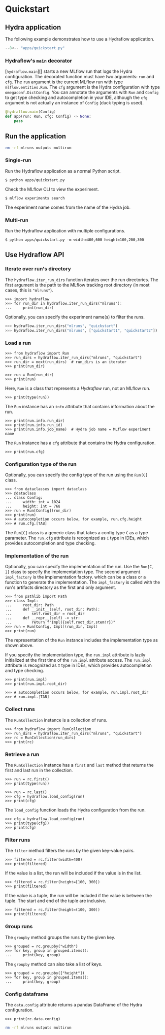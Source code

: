 # Quickstart

## Hydra application

The following example demonstrates how to use a Hydraflow application.

```python title="apps/quickstart.py" linenums="1"
--8<-- "apps/quickstart.py"
```

### Hydraflow's `main` decorator

[`hydraflow.main`][] starts a new MLflow run that logs the Hydra configuration.
The decorated function must have two arguments: `run` and `cfg`.
The `run` argument is the current MLflow run with type `mlflow.entities.Run`.
The `cfg` argument is the Hydra configuration with type `omegaconf.DictConfig`.
You can annotate the arguments with `Run` and `Config` to get type checking and
autocompletion in your IDE, although the `cfg` argument is not actually an
instance of `Config` (duck typing is used).

```python
@hydraflow.main(Config)
def app(run: Run, cfg: Config) -> None:
    pass
```

## Run the application

```bash exec="on"
rm -rf mlruns outputs multirun
```

### Single-run

Run the Hydraflow application as a normal Python script.

```console exec="1" source="console"
$ python apps/quickstart.py
```

Check the MLflow CLI to view the experiment.

```console exec="1" source="console"
$ mlflow experiments search
```

The experiment name comes from the name of the Hydra job.

### Multi-run

Run the Hydraflow application with multiple configurations.

```console exec="1" source="console"
$ python apps/quickstart.py -m width=400,600 height=100,200,300
```

## Use Hydraflow API

### Iterate over run's directory

The `hydraflow.iter_run_dirs` function iterates over the run directories.
The first argument is the path to the MLflow tracking root directory
(in most cases, this is `"mlruns"`).

```pycon exec="1" source="console" session="quickstart"
>>> import hydraflow
>>> for run_dir in hydraflow.iter_run_dirs("mlruns"):
...     print(run_dir)
```

Optionally, you can specify the experiment name(s) to filter the runs.

```python
>>> hydraflow.iter_run_dirs("mlruns", "quickstart")
>>> hydraflow.iter_run_dirs("mlruns", ["quickstart1", "quickstart2"])
```

### Load a run


```pycon exec="1" source="console" session="quickstart"
>>> from hydraflow import Run
>>> run_dirs = hydraflow.iter_run_dirs("mlruns", "quickstart")
>>> run_dir = next(run_dirs)  # run_dirs is an iterator
>>> print(run_dir)
```

```pycon exec="1" source="console" session="quickstart"
>>> run = Run(run_dir)
>>> print(run)
```

Here, `Run` is a class that represents a *Hydraflow* run,
not an MLflow run.

```pycon exec="1" source="console" session="quickstart"
>>> print(type(run))
```

The `Run` instance has an `info` attribute that contains information about the run.

```pycon exec="1" source="console" session="quickstart"
>>> print(run.info.run_dir)
>>> print(run.info.run_id)
>>> print(run.info.job_name)  # Hydra job name = MLflow experiment name
```

The `Run` instance has a `cfg` attribute that contains the Hydra configuration.

```pycon exec="1" source="console" session="quickstart"
>>> print(run.cfg)
```

### Configuration type of the run

Optionally, you can specify the config type of the run using the `Run[C]` class.

```pycon exec="1" source="console" session="quickstart"
>>> from dataclasses import dataclass
>>> @dataclass
... class Config:
...     width: int = 1024
...     height: int = 768
>>> run = Run[Config](run_dir)
>>> print(run)
>>> # autocompletion occurs below, for example, run.cfg.height
>>> # run.cfg.[TAB]
```

The `Run[C]` class is a generic class that takes a config type `C` as a type parameter. The `run.cfg` attribute is recognized as `C` type in IDEs, which provides autocompletion and type checking.

### Implementation of the run

Optionally, you can specify the implementation of the run.
Use the `Run[C, I]` class to specify the implementation type.
The second argument `impl_factory` is the implementation factory.
which can be a class or a function to generate the implementation.
The `impl_factory` is called with the run's artifacts directory
as the first and only argument.

```pycon exec="1" source="console" session="quickstart"
>>> from pathlib import Path
>>> class Impl:
...     root_dir: Path
...     def __init__(self, root_dir: Path):
...         self.root_dir = root_dir
...     def __repr__(self) -> str:
...         return f"Impl({self.root_dir.stem!r})"
>>> run = Run[Config, Impl](run_dir, Impl)
>>> print(run)
```

The representation of the `Run` instance includes the implementation type
as shown above.

If you specify the implementation type, the `run.impl` attribute
is lazily initialized at the first time of the `run.impl` attribute access.
The `run.impl` attribute is recognized as `I` type in IDEs, which provides autocompletion and type checking.

```pycon exec="1" source="console" session="quickstart"
>>> print(run.impl)
>>> print(run.impl.root_dir)
```

```pycon exec="1" source="console" session="quickstart"
>>> # autocompletion occurs below, for example, run.impl.root_dir
>>> # run.impl.[TAB]
```




### Collect runs

The `RunCollection` instance is a collection of runs.

```pycon exec="1" source="console" session="quickstart"
>>> from hydraflow import RunCollection
>>> run_dirs = hydraflow.iter_run_dirs("mlruns", "quickstart")
>>> rc = RunCollection(run_dirs)
>>> print(rc)
```

### Retrieve a run

The `RunCollection` instance has a `first` and `last` method that
returns the first and last run in the collection.

```pycon exec="1" source="console" session="quickstart"
>>> run = rc.first()
>>> print(type(run))
```

```pycon exec="1" source="console" session="quickstart"
>>> run = rc.last()
>>> cfg = hydraflow.load_config(run)
>>> print(cfg)
```

The `load_config` function loads the Hydra configuration from the run.

```pycon exec="1" source="console" session="quickstart"
>>> cfg = hydraflow.load_config(run)
>>> print(type(cfg))
>>> print(cfg)
```

### Filter runs

The `filter` method filters the runs by the given key-value pairs.

```pycon exec="1" source="console" session="quickstart"
>>> filtered = rc.filter(width=400)
>>> print(filtered)
```

If the value is a list, the run will be included if the value is in the list.

```pycon exec="1" source="console" session="quickstart"
>>> filtered = rc.filter(height=[100, 300])
>>> print(filtered)
```

If the value is a tuple, the run will be included if the value is between the tuple.
The start and end of the tuple are inclusive.

```pycon exec="1" source="console" session="quickstart"
>>> filtered = rc.filter(height=(100, 300))
>>> print(filtered)
```

### Group runs

The `groupby` method groups the runs by the given key.

```pycon exec="1" source="console" session="quickstart"
>>> grouped = rc.groupby("width")
>>> for key, group in grouped.items():
...     print(key, group)
```

The `groupby` method can also take a list of keys.

```pycon exec="1" source="console" session="quickstart"
>>> grouped = rc.groupby(["height"])
>>> for key, group in grouped.items():
...     print(key, group)
```

### Config dataframe

The `data.config` attribute returns a pandas DataFrame
of the Hydra configuration.

```pycon exec="1" source="console" session="quickstart"
>>> print(rc.data.config)
```

```bash exec="on"
rm -rf mlruns outputs multirun
```
